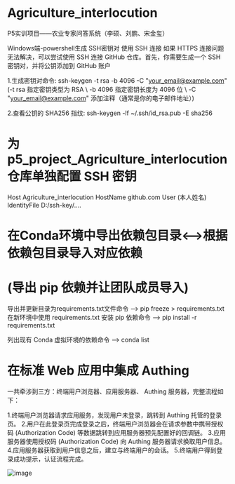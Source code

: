 # Agriculture_interlocution
P5实训项目——农业专家问答系统（李硕、刘鹏、宋金玺）

Windows端-powershell生成 SSH密钥对
使用 SSH 连接 如果 HTTPS 连接问题无法解决，可以尝试使用 SSH 连接 GitHub 仓库。首先，你需要生成一个 SSH 密钥对，并将公钥添加到 GitHub 账户

1.生成密钥对命令: ssh-keygen -t rsa -b 4096 -C "your_email@example.com"
(-t rsa 指定密钥类型为 RSA \ -b 4096 指定密钥长度为 4096 位 \ -C "your_email@example.com" 添加注释（通常是你的电子邮件地址）)

2.查看公钥的 SHA256 指纹: ssh-keygen -lf ~/.ssh/id_rsa.pub -E sha256

# 为 p5_project_Agriculture_interlocution 仓库单独配置 SSH 密钥
Host Agriculture_interlocution
  HostName github.com
  User (本人姓名)
  IdentityFile  D:/ssh-key/....

# 在Conda环境中导出依赖包目录<-->根据依赖包目录导入对应依赖
# (导出 pip 依赖并让团队成员导入)
  导出并更新目录为requirements.txt文件命令 --> pip freeze > requirements.txt
  在新环境中使用 requirements.txt 安装 pip 依赖命令 --> pip install -r requirements.txt

  列出现有 Conda 虚拟环境的依赖命令 --> conda list

# 在标准 Web 应用中集成 Authing
  一共牵涉到三方：终端用户浏览器、应用服务器、 Authing 服务器，完整流程如下：

  1.终端用户浏览器请求应用服务，发现用户未登录，跳转到 Authing 托管的登录页。
  2.用户在此登录页完成登录之后，终端用户浏览器会在请求参数中携带授权码 (Authorization Code) 等数据跳转到应用服务器预先配置好的回调链。
  3.应用服务器使用授权码 (Authorization Code) 向 Authing 服务器请求换取用户信息。
  4.应用服务器获取到用户信息之后，建立与终端用户的会话。
  5.终端用户得到登录成功提示，认证流程完成。
  
  ![image](https://github.com/user-attachments/assets/b60f7b16-7f87-4678-a1f3-53db5c22fcdc)
